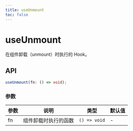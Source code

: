 ```yaml
---
title: useUnmount
toc: false
---
```


# useUnmount

在组件卸载（unmount）时执行的 Hook。

<code src="./demo.tsx"></code>

## API

```typescript
useUnmount(fn: () => void);
```

### 参数

| 参数 | 说明                 | 类型         | 默认值 |
| ---- | -------------------- | ------------ | ------ |
| fn   | 组件卸载时执行的函数 | `() => void` | -      |
